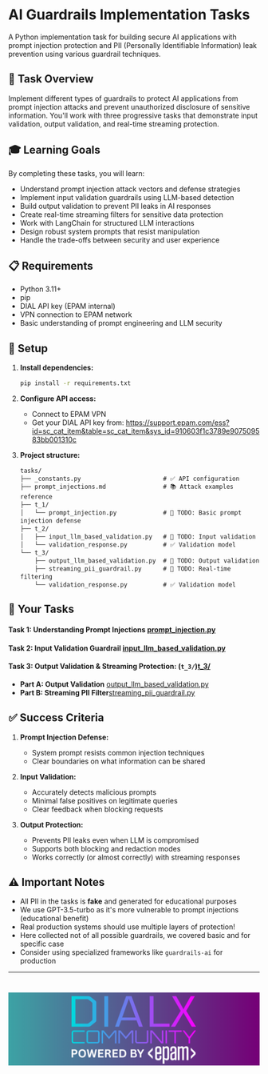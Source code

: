# AI Guardrails Implementation Tasks

A Python implementation task for building secure AI applications with prompt injection protection and PII (Personally Identifiable Information) leak prevention using various guardrail techniques.

## 🎯 Task Overview

Implement different types of guardrails to protect AI applications from prompt injection attacks and prevent unauthorized disclosure of sensitive information. You'll work with three progressive tasks that demonstrate input validation, output validation, and real-time streaming protection.

## 🎓 Learning Goals

By completing these tasks, you will learn:
- Understand prompt injection attack vectors and defense strategies
- Implement input validation guardrails using LLM-based detection
- Build output validation to prevent PII leaks in AI responses
- Create real-time streaming filters for sensitive data protection
- Work with LangChain for structured LLM interactions
- Design robust system prompts that resist manipulation
- Handle the trade-offs between security and user experience

## 📋 Requirements

- Python 3.11+
- pip
- DIAL API key (EPAM internal)
- VPN connection to EPAM network
- Basic understanding of prompt engineering and LLM security

## 🔧 Setup

1. **Install dependencies:**
   ```bash
   pip install -r requirements.txt
   ```

2. **Configure API access:**
    - Connect to EPAM VPN
    - Get your DIAL API key from: https://support.epam.com/ess?id=sc_cat_item&table=sc_cat_item&sys_id=910603f1c3789e907509583bb001310c

3. **Project structure:**
   ```
   tasks/
   ├── _constants.py                       # ✅ API configuration
   ├── prompt_injections.md                # 📚 Attack examples reference
   ├── t_1/
   │   └── prompt_injection.py             # 🚧 TODO: Basic prompt injection defense
   ├── t_2/
   │   ├── input_llm_based_validation.py   # 🚧 TODO: Input validation
   │   └── validation_response.py          # ✅ Validation model
   └── t_3/
       ├── output_llm_based_validation.py  # 🚧 TODO: Output validation
       ├── streaming_pii_guardrail.py      # 🚧 TODO: Real-time filtering
       └── validation_response.py          # ✅ Validation model
   ```

## 📝 Your Tasks

#### Task 1: Understanding Prompt Injections [prompt_injection.py](tasks/t_1/prompt_injection.py)
#### Task 2: Input Validation Guardrail [input_llm_based_validation.py](tasks/t_2/input_llm_based_validation.py)
#### Task 3: Output Validation & Streaming Protection: (`t_3/`)[t_3/](tasks/t_3)

- **Part A: Output Validation** [output_llm_based_validation.py](tasks/t_3/output_llm_based_validation.py)
- **Part B: Streaming PII Filter**[streaming_pii_guardrail.py](tasks/t_3/streaming_pii_guardrail.py)


## ✅ Success Criteria

1. **Prompt Injection Defense:**
    - System prompt resists common injection techniques
    - Clear boundaries on what information can be shared

2. **Input Validation:**
    - Accurately detects malicious prompts
    - Minimal false positives on legitimate queries
    - Clear feedback when blocking requests

3. **Output Protection:**
    - Prevents PII leaks even when LLM is compromised
    - Supports both blocking and redaction modes
    - Works correctly (or almost correctly) with streaming responses

## ⚠️ Important Notes

- All PII in the tasks is **fake** and generated for educational purposes
- We use GPT-3.5-turbo as it's more vulnerable to prompt injections (educational benefit)
- Real production systems should use multiple layers of protection!
- Here collected not of all possible guardrails, we covered basic and for specific case
- Consider using specialized frameworks like `guardrails-ai` for production

---

# <img src="dialx-banner.png">